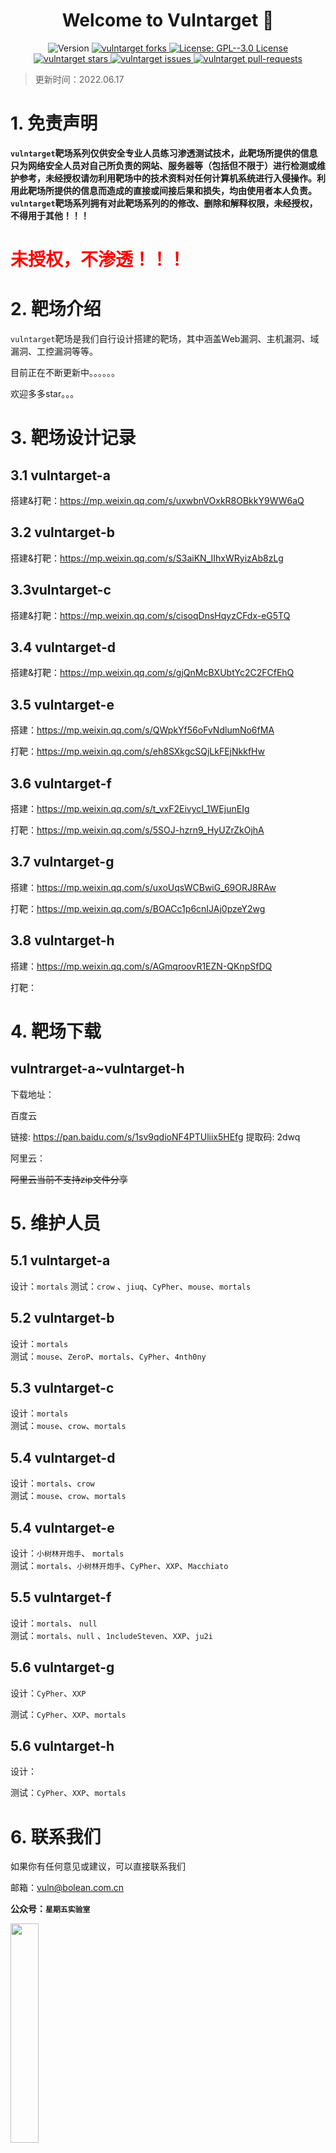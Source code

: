 

<h1 align="center">Welcome to Vulntarget 👋</h1>

<p align="center">
  <img alt="Version" src="https://img.shields.io/badge/version-1.0.0-blue.svg?cacheSeconds=2592000" />
  <a href="https://github.com/crow821/github-profile-readme-generator/fork" target="blank">
	<img src="https://img.shields.io/github/forks/crow821/vulntarget?style=flat-square" alt="vulntarget forks"/>
  </a>
  <a href="https://github.com/crow821/vulntarget/blob/master/LICENSE" target="blank">
    <img alt="License: GPL--3.0 License" src="https://img.shields.io/github/license/crow821/Vulntarget" />
  </a>
  <a href="https://github.com/crow821/github-profile-readme-generator/stargazers" target="blank">
	<img src="https://img.shields.io/github/stars/crow821/vulntarget?style=flat-square" alt="vulntarget stars"/>
  </a>
  <a href="https://github.com/crow821/github-profile-readme-generator/issues" target="blank">
	<img src="https://img.shields.io/github/issues/crow821/vulntarget?style=flat-square" alt="vulntarget issues"/>
  </a>
  <a href="https://github.com/crow821/github-profile-readme-generator/pulls" target="blank">
	<img src="https://img.shields.io/github/issues-pr/crow821/vulntarget?style=flat-square" alt="vulntarget pull-requests"/>
  </a>

> 更新时间：2022.06.17 

# 1. 免责声明

**`vulntarget`靶场系列仅供安全专业人员练习渗透测试技术，此靶场所提供的信息只为网络安全人员对自己所负责的网站、服务器等（包括但不限于）进行检测或维护参考，未经授权请勿利用靶场中的技术资料对任何计算机系统进行入侵操作。利用此靶场所提供的信息而造成的直接或间接后果和损失，均由使用者本人负责。**
**`vulntarget`靶场系列拥有对此靶场系列的的修改、删除和解释权限，未经授权，不得用于其他！！！**
​

<h1 ><font color='red'>未授权，不渗透！！！</font></h1>



# 2. 靶场介绍

`vulntarget`靶场是我们自行设计搭建的靶场，其中涵盖Web漏洞、主机漏洞、域漏洞、工控漏洞等等。
​

目前正在不断更新中。。。。。。
​

欢迎多多star。。。

# 3. 靶场设计记录

## 3.1 vulntarget-a

搭建&打靶：https://mp.weixin.qq.com/s/uxwbnVOxkR8OBkkY9WW6aQ

## 3.2 vulntarget-b

搭建&打靶：https://mp.weixin.qq.com/s/S3aiKN_IIhxWRyizAb8zLg

## 3.3vulntarget-c

搭建&打靶：https://mp.weixin.qq.com/s/cisoqDnsHqyzCFdx-eG5TQ

## 3.4 vulntarget-d

搭建&打靶：https://mp.weixin.qq.com/s/gjQnMcBXUbtYc2C2FCfEhQ

## 3.5 vulntarget-e

搭建：https://mp.weixin.qq.com/s/QWpkYf56oFvNdlumNo6fMA

打靶：https://mp.weixin.qq.com/s/eh8SXkgcSQjLkFEjNkkfHw

## 3.6 vulntarget-f

搭建：https://mp.weixin.qq.com/s/t_vxF2EivycI_1WEjunEIg

打靶：https://mp.weixin.qq.com/s/5SOJ-hzrn9_HyUZrZkOjhA

## 3.7 vulntarget-g

搭建：https://mp.weixin.qq.com/s/uxoUqsWCBwiG_69ORJ8RAw

打靶：https://mp.weixin.qq.com/s/BOACc1p6cnIJAj0pzeY2wg

## 3.8 vulntarget-h

搭建：https://mp.weixin.qq.com/s/AGmqroovR1EZN-QKnpSfDQ

打靶：

# 4. 靶场下载

## vulntrarget-a~vulntarget-h

下载地址：

百度云

链接: https://pan.baidu.com/s/1sv9qdioNF4PTUliix5HEfg 提取码: 2dwq 

阿里云：

~~阿里云当前不支持zip文件分享~~


# 5. 维护人员

## 5.1 vulntarget-a

设计：`mortals`
测试：`crow` 、`jiuq`、`CyPher`、`mouse`、`mortals`

## 5.2 vulntarget-b

设计：`mortals`  
测试：`mouse`、`ZeroP`、`mortals`、`CyPher`、`4nth0ny`

## 5.3 vulntarget-c

设计：`mortals`  
测试：`mouse`、`crow`、`mortals`

## 5.4 vulntarget-d

设计：`mortals`、`crow`  
测试：`mouse`、`crow`、`mortals`

## 5.4 vulntarget-e

设计：`小树林开炮手`、 `mortals`  
测试：`mortals`、`小树林开炮手`、`CyPher`、`XXP`、`Macchiato`

## 5.5 vulntarget-f

设计：`mortals`、 `null`  
测试：`mortals`、`null` 、`1ncludeSteven`、`XXP`、`ju2i`

## 5.6 vulntarget-g

设计：`CyPher`、`XXP`

测试：`CyPher`、`XXP`、`mortals`

## 5.6 vulntarget-h

设计：

测试：`CyPher`、`XXP`、`mortals`



# 6. 联系我们

如果你有任何意见或建议，可以直接联系我们

邮箱：vuln@bolean.com.cn  

**公众号：`星期五实验室`**

<img src="Friday_lab.png" width="30%" height="30%" />

**公众号：`乌鸦安全`**

<img src="crowsec.jpg" width="30%" height="30%" />

# stars



![Stargazers over time](https://starchart.cc/crow821/vulntarget.svg)

# License

Copyright © 2022 [crow821](https://github.com/crow821)

本项目遵循协议：[GPL--3.0 License](https://github.com/crow821/vulntarget/blob/master/LICENSE)

